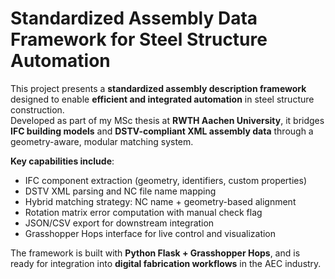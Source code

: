 


# Standardized Assembly Data Framework for Steel Structure Automation

This project presents a **standardized assembly description framework** designed to enable **efficient and integrated automation** in steel structure construction.  
Developed as part of my MSc thesis at **RWTH Aachen University**, it bridges **IFC building models** and **DSTV-compliant XML assembly data** through a geometry-aware, modular matching system.

**Key capabilities include**:
- IFC component extraction (geometry, identifiers, custom properties)
- DSTV XML parsing and NC file name mapping
- Hybrid matching strategy: NC name + geometry-based alignment
- Rotation matrix error computation with manual check flag
- JSON/CSV export for downstream integration
- Grasshopper Hops interface for live control and visualization

The framework is built with **Python Flask + Grasshopper Hops**, and is ready for integration into **digital fabrication workflows** in the AEC industry.
